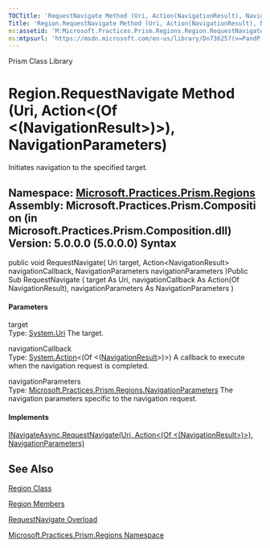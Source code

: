 ```yaml
---
TOCTitle: 'RequestNavigate Method (Uri, Action(NavigationResult), NavigationParameters)'
Title: 'Region.RequestNavigate Method (Uri, Action(NavigationResult), NavigationParameters) (Microsoft.Practices.Prism.Regions)'
ms:assetid: 'M:Microsoft.Practices.Prism.Regions.Region.RequestNavigate(System.Uri,System.Action{Microsoft.Practices.Prism.Regions.NavigationResult},Microsoft.Practices.Prism.Regions.NavigationParameters)'
ms:mtpsurl: 'https://msdn.microsoft.com/en-us/library/Dn736257(v=PandP.50)'
---
```


Prism Class Library

Region.RequestNavigate Method (Uri, Action&lt;(Of &lt;(NavigationResult&gt;)&gt;), NavigationParameters)
============================================================================================================

Initiates navigation to the specified target.

**Namespace:** [Microsoft.Practices.Prism.Regions](https://msdn.microsoft.com/n:microsoft.practices.prism.regions)
**Assembly:** Microsoft.Practices.Prism.Composition (in Microsoft.Practices.Prism.Composition.dll) Version: 5.0.0.0 (5.0.0.0)
Syntax
------

<span id="syntaxToggle"></span>public void RequestNavigate( Uri target, Action&lt;NavigationResult&gt; navigationCallback, NavigationParameters navigationParameters )Public Sub RequestNavigate ( target As Uri, navigationCallback As Action(Of NavigationResult), navigationParameters As NavigationParameters )
#### Parameters

target  
Type: [System.Uri](http://msdn2.microsoft.com/en-us/library/txt7706a)
The target.

navigationCallback  
Type: [System.Action](http://msdn2.microsoft.com/en-us/library/018hxwa8)&lt;(Of &lt;([NavigationResult](https://msdn.microsoft.com/t:microsoft.practices.prism.regions.navigationresult)&gt;)&gt;)
A callback to execute when the navigation request is completed.

navigationParameters  
Type: [Microsoft.Practices.Prism.Regions.NavigationParameters](https://msdn.microsoft.com/t:microsoft.practices.prism.regions.navigationparameters)
The navigation parameters specific to the navigation request.

#### Implements

[INavigateAsync.RequestNavigate(Uri, Action&lt;(Of &lt;(NavigationResult&gt;)&gt;), NavigationParameters)](https://msdn.microsoft.com/m:microsoft.practices.prism.regions.inavigateasync.requestnavigate(system.uri%2csystem.action%7bmicrosoft.practices.prism.regions.navigationresult%7d%2cmicrosoft.practices.prism.regions.navigationparameters))

See Also
--------


[Region Class](https://msdn.microsoft.com/t:microsoft.practices.prism.regions.region)

[Region Members](https://msdn.microsoft.com/allmembers.t:microsoft.practices.prism.regions.region)

[RequestNavigate Overload](https://msdn.microsoft.com/overload:microsoft.practices.prism.regions.region.requestnavigate)

[Microsoft.Practices.Prism.Regions Namespace](https://msdn.microsoft.com/n:microsoft.practices.prism.regions)
